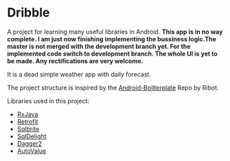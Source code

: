 # Dribble
A project for learning many useful libraries in Android. **This app is in no way complete. I am just now finishing implementing the bussiness logic.The master is not merged with the development branch yet. For the implemented code switch to development branch. The whole UI is yet to be made. Any rectifications are very welcome.**

It is a dead simple weather app with daily forecast.

The project structure is inspired by the [Android-Boilterplate](https://github.com/ribot/android-boilerplate) Repo by Ribot.

Libraries used in this project: 

- [RxJava][1]
- [Retrofit][2]
- [Sqlbrite][3]
- [SqlDelight][4]
- [Dagger2][5]
- [AutoValue][6]

[1]: https://github.com/ReactiveX/RxJava
[2]: https://github.com/square/retrofit
[3]: https://github.com/square/sqlbrite
[4]: https://github.com/square/sqldelight
[5]: https://github.com/google/dagger
[6]: https://github.com/google/auto/tree/master/value
